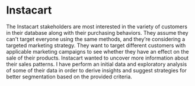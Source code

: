 # Instacart
The Instacart stakeholders are most interested in the variety of customers in their database
along with their purchasing behaviors. They assume they can't target everyone using the same
methods, and they’re considering a targeted marketing strategy. They want to target different
customers with applicable marketing campaigns to see whether they have an effect on the sale
of their products.
Instacart wanted to uncover more information about their sales patterns. I have perform an initial data and exploratory
analysis of some of their data in order to derive insights and suggest strategies for better segmentation based on the provided criteria.
